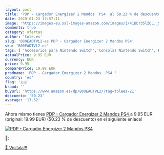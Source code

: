 ```yaml
---
layout: post
title: 'PDP - Cargador Energizer 2 Mandos  PS4  al 50.23 % de descuento'
date: 2020-01-23 17:57:11
image: 'https://images-eu.ssl-images-amazon.com/images/I/41BDr35lZGL._SL400_.jpg'
comments: true
category: ofertas
author: 'tole.es'
slug: 'B00EADTVL2-es PDP - Cargador Energizer 2 Mandos PS4'
sku: 'B00EADTVL2-es'
tags: [ 'Accesorios para Nintendo Switch','Consolas Nintendo Switch','Hardware y juegos para Nintendo Switch','Iluminación','Iluminación de ambiente de interior','Iluminación de interior','Iluminación decorativa y para usos específicos de interior','Juegos para Nintendo Switch','Mandos para Nintendo Switch','Videojuegos','ps4', ]
actualPrice: 9.95 EUR
currency: EUR
price: 9.95
comparePrice: 19.99 EUR
prodname: 'PDP - Cargador Energizer 2 Mandos  PS4 '
country: 'es'
flag: '🇪🇸'
brand: ''
buyurl: 'https://www.amazon.es/dp/B00EADTVL2/?tag=tolees-21'
descuento: '50.23'
average: '17.52'
---
```


Ahora mismo tienes [PDP - Cargador Energizer 2 Mandos  PS4 ](https://www.amazon.es/dp/B00EADTVL2/?tag=tolees-21) a 9.95 EUR (original: 19.99 EUR) (50.23 %  de descuento) en el siguiente enlace!

[![PDP - Cargador Energizer 2 Mandos  PS4 ](https://images-eu.ssl-images-amazon.com/images/I/41BDr35lZGL._SL400_.jpg)](https://www.amazon.es/dp/B00EADTVL2/?tag=tolees-21)

🔎:


[🛒 Visítala!!!](https://www.amazon.es/dp/B00EADTVL2/?tag=tolees-21)
